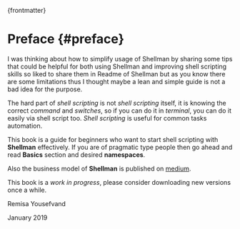 {frontmatter}

# Preface {#preface}

I was thinking about how to simplify usage of Shellman by sharing some tips that could be helpful for both using Shellman and improving shell scripting skills so liked to share them in Readme of Shellman but as you know there are some limitations thus I thought maybe a lean and simple  guide is not a bad idea for the purpose.

The hard part of *shell scripting* is not *shell scripting* itself, it is knowing the correct *command* and *switches*, so if you can do it in *terminal*, you can do it easily via shell script too. *Shell scripting* is useful for common tasks automation.

This book is a guide for beginners who want to start shell scripting with **Shellman** effectively. If you are of pragmatic type people then go ahead and read **Basics** section and desired **namespaces**.

Also the business model of **Shellman** is published on [medium](https://medium.com/@remisa.yousefvand/shellman-reborn-f2cc948ce3fc).

This book is a *work in progress*, please consider downloading new versions once a while.
  
Remisa Yousefvand

January 2019
